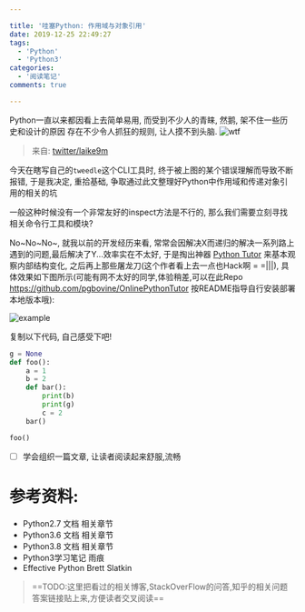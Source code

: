 ```yaml
---

title: '哇塞Python: 作用域与对象引用'
date: 2019-12-25 22:49:27
tags:
  - 'Python'
  - 'Python3'
categories:
  - '阅读笔记'
comments: true

---
```

Python一直以来都因看上去简单易用, 而受到不少人的青睐, 然鹅, 架不住一些历史和设计的原因 存在不少令人抓狂的规则, 让人摸不到头脑.
![wtf](./wtf_title.png)


> 来自: [twitter/laike9m](https://twitter.com/laike9m/status/1236846226462523393?s=19)

今天在瞎写自己的`tweedle`这个CLI工具时, 终于被上图的某个错误理解而导致不断报错, 于是我决定, 重拾基础, 争取通过此文整理好Python中作用域和传递对象引用的相关的坑

<!-- more -->

一般这种时候没有一个非常友好的inspect方法是不行的, 那么我们需要立刻寻找相关命令行工具和模块?

No~No~No~, 就我以前的开发经历来看, 常常会因解决X而递归的解决一系列路上遇到的问题,最后解决了Y...效率实在不太好, 于是掏出神器 [Python Tutor](http://pythontutor.com/) 来基本观察内部结构变化, 之后再上那些屠龙刀(这个作者看上去一点也Hack啊 = =|||), 具体效果如下图所示(可能有网不太好的同学,体验稍差,可以在此Repo https://github.com/pgbovine/OnlinePythonTutor 按README指导自行安装部署本地版本哦):

![example](./python_tutor_example.png)

复制以下代码, 自己感受下吧!

```python
g = None
def foo():
    a = 1
    b = 2
    def bar():
        print(b)
        print(g)
        c = 2
    bar()

foo()
```

- [ ] 学会组织一篇文章, 让读者阅读起来舒服,流畅



# 参考资料:

- Python2.7 文档 相关章节
- Python3.6 文档 相关章节
- Python3.8 文档 相关章节
- Python3学习笔记 雨痕
- Effective Python Brett Slatkin

> ==TODO:这里把看过的相关博客,StackOverFlow的问答,知乎的相关问题答案链接贴上来,方便读者交叉阅读==

